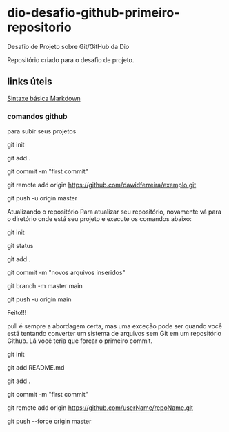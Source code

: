 # dio-desafio-github-primeiro-repositorio
Desafio de Projeto sobre Git/GitHub da Dio

Repositório criado para o desafio de projeto.

## links úteis 
[Sintaxe básica Markdown](https://www.markdownguide.org/)

### comandos github
para subir seus projetos

git init

git add .

git commit -m "first commit"


git remote add origin https://github.com/dawidferreira/exemplo.git

git push -u origin master

Atualizando o repositório
Para atualizar seu repositório, novamente vá para o diretório onde está seu projeto e execute os comandos abaixo:

git init

git status

git add .

git commit -m "novos arquivos inseridos"

git branch -m master main

git push -u origin main

Feito!!!

pull é sempre a abordagem certa, mas uma exceção pode ser quando você está tentando converter um sistema de arquivos sem Git em um repositório Github. Lá você teria que forçar o primeiro commit.

git init

git add README.md

git add .

git commit -m "first commit"

git remote add origin https://github.com/userName/repoName.git

git push --force origin master
